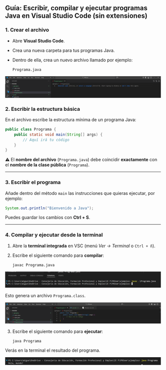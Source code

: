 ## Guía: Escribir, compilar y ejecutar programas Java en Visual Studio Code (sin extensiones)

### 1. Crear el archivo

* Abre **Visual Studio Code**.
* Crea una nueva carpeta para tus programas Java.
* Dentro de ella, crea un nuevo archivo llamado por ejemplo:

  ```
  Programa.java
  ```
![alt text](image-4.png)

### 2. Escribir la estructura básica

En el archivo escribe la estructura mínima de un programa Java:

```java
public class Programa {
    public static void main(String[] args) {
        // Aquí irá tu código
    }
}
```

⚠️ El **nombre del archivo** (`Programa.java`) debe coincidir **exactamente** con el **nombre de la clase pública** (`Programa`).

---

### 3. Escribir el programa

Añade dentro del método `main` las instrucciones que quieras ejecutar, por ejemplo:

```java
System.out.println("Bienvenido a Java");
```

Puedes guardar los cambios con **Ctrl + S**.

---

### 4. Compilar y ejecutar desde la terminal

1. Abre la **terminal integrada** en VSC (menú *Ver → Terminal* o `Ctrl + ñ`).

2. Escribe el siguiente comando para **compilar**:

   ```
   javac Programa.java
   ```
![alt text](image-1.png)

   Esto genera un archivo `Programa.class`.

![alt text](image-5.png)

3. Escribe el siguiente comando para **ejecutar**:

   ```
   java Programa
   ```

Verás en la terminal el resultado del programa.

![alt text](image-3.png)